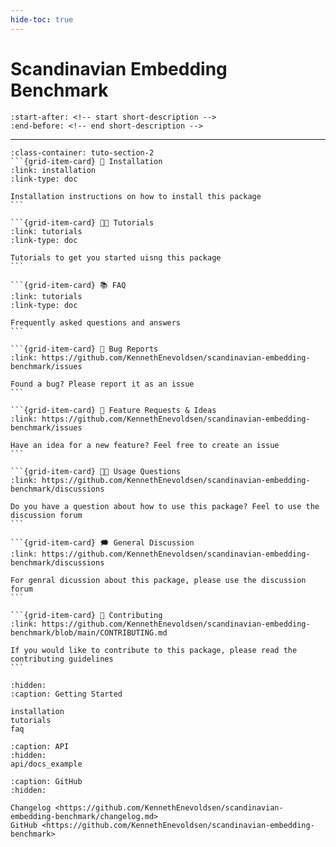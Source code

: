 ```yaml
---
hide-toc: true
---
```


# Scandinavian Embedding Benchmark


```{include} ../README.md
:start-after: <!-- start short-description -->
:end-before: <!-- end short-description -->
```

---

````{grid} 1 1 2 2
:class-container: tuto-section-2
```{grid-item-card} 🔧 Installation
:link: installation
:link-type: doc

Installation instructions on how to install this package
```

```{grid-item-card} 👩‍💻 Tutorials
:link: tutorials
:link-type: doc

Tutorials to get you started uisng this package
```

```{grid-item-card} 📚 FAQ
:link: tutorials
:link-type: doc

Frequently asked questions and answers
```

```{grid-item-card} 🚨 Bug Reports
:link: https://github.com/KennethEnevoldsen/scandinavian-embedding-benchmark/issues

Found a bug? Please report it as an issue
```

```{grid-item-card} 🎁 Feature Requests & Ideas
:link: https://github.com/KennethEnevoldsen/scandinavian-embedding-benchmark/issues

Have an idea for a new feature? Feel free to create an issue 
```

```{grid-item-card} 👩‍💻 Usage Questions
:link: https://github.com/KennethEnevoldsen/scandinavian-embedding-benchmark/discussions

Do you have a question about how to use this package? Feel to use the discussion forum
```

```{grid-item-card} 🗯 General Discussion
:link: https://github.com/KennethEnevoldsen/scandinavian-embedding-benchmark/discussions

For genral dicussion about this package, please use the discussion forum
```

```{grid-item-card} 📝 Contributing
:link: https://github.com/KennethEnevoldsen/scandinavian-embedding-benchmark/blob/main/CONTRIBUTING.md

If you would like to contribute to this package, please read the contributing guidelines
```
````


```{toctree}
:hidden:
:caption: Getting Started

installation
tutorials
faq
```

```{toctree}
:caption: API
:hidden:
api/docs_example
```

```{toctree}
:caption: GitHub
:hidden:

Changelog <https://github.com/KennethEnevoldsen/scandinavian-embedding-benchmark/changelog.md>
GitHub <https://github.com/KennethEnevoldsen/scandinavian-embedding-benchmark>
```
